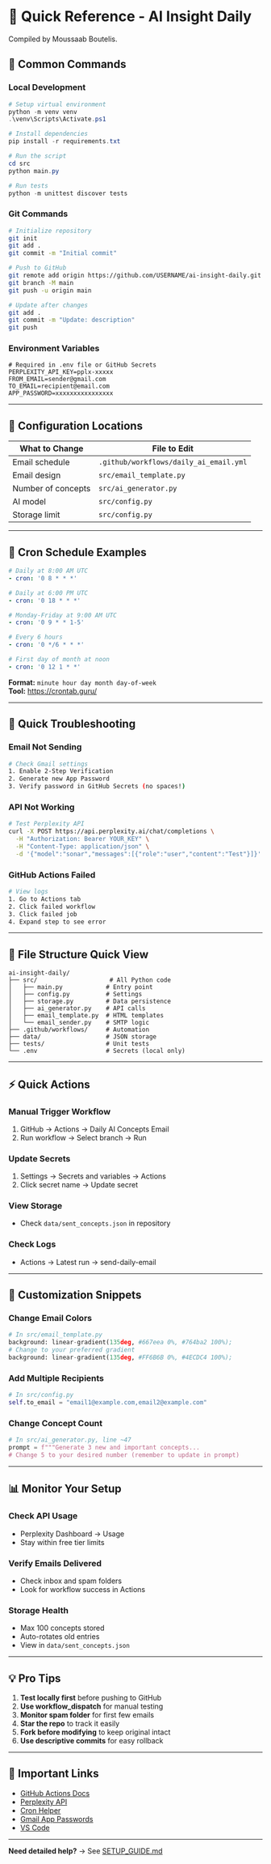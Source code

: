 # 🎯 Quick Reference - AI Insight Daily

Compiled by Moussaab Boutelis.

## 🚀 Common Commands

### Local Development
```powershell
# Setup virtual environment
python -m venv venv
.\venv\Scripts\Activate.ps1

# Install dependencies
pip install -r requirements.txt

# Run the script
cd src
python main.py

# Run tests
python -m unittest discover tests
```

### Git Commands
```bash
# Initialize repository
git init
git add .
git commit -m "Initial commit"

# Push to GitHub
git remote add origin https://github.com/USERNAME/ai-insight-daily.git
git branch -M main
git push -u origin main

# Update after changes
git add .
git commit -m "Update: description"
git push
```

### Environment Variables
```env
# Required in .env file or GitHub Secrets
PERPLEXITY_API_KEY=pplx-xxxxx
FROM_EMAIL=sender@gmail.com
TO_EMAIL=recipient@email.com
APP_PASSWORD=xxxxxxxxxxxxxxxx
```

---

## 🔧 Configuration Locations

| What to Change | File to Edit |
|----------------|--------------|
| Email schedule | `.github/workflows/daily_ai_email.yml` |
| Email design | `src/email_template.py` |
| Number of concepts | `src/ai_generator.py` |
| AI model | `src/config.py` |
| Storage limit | `src/config.py` |

---

## 📅 Cron Schedule Examples

```yaml
# Daily at 8:00 AM UTC
- cron: '0 8 * * *'

# Daily at 6:00 PM UTC
- cron: '0 18 * * *'

# Monday-Friday at 9:00 AM UTC
- cron: '0 9 * * 1-5'

# Every 6 hours
- cron: '0 */6 * * *'

# First day of month at noon
- cron: '0 12 1 * *'
```

**Format:** `minute hour day month day-of-week`  
**Tool:** https://crontab.guru/

---

## 🐛 Quick Troubleshooting

### Email Not Sending
```bash
# Check Gmail settings
1. Enable 2-Step Verification
2. Generate new App Password
3. Verify password in GitHub Secrets (no spaces!)
```

### API Not Working
```bash
# Test Perplexity API
curl -X POST https://api.perplexity.ai/chat/completions \
  -H "Authorization: Bearer YOUR_KEY" \
  -H "Content-Type: application/json" \
  -d '{"model":"sonar","messages":[{"role":"user","content":"Test"}]}'
```

### GitHub Actions Failed
```bash
# View logs
1. Go to Actions tab
2. Click failed workflow
3. Click failed job
4. Expand step to see error
```

---

## 📂 File Structure Quick View

```
ai-insight-daily/
├── src/                    # All Python code
│   ├── main.py            # Entry point
│   ├── config.py          # Settings
│   ├── storage.py         # Data persistence
│   ├── ai_generator.py    # API calls
│   ├── email_template.py  # HTML templates
│   └── email_sender.py    # SMTP logic
├── .github/workflows/     # Automation
├── data/                  # JSON storage
├── tests/                 # Unit tests
└── .env                   # Secrets (local only)
```

---

## ⚡ Quick Actions

### Manual Trigger Workflow
1. GitHub → Actions → Daily AI Concepts Email
2. Run workflow → Select branch → Run

### Update Secrets
1. Settings → Secrets and variables → Actions
2. Click secret name → Update secret

### View Storage
- Check `data/sent_concepts.json` in repository

### Check Logs
- Actions → Latest run → send-daily-email

---

## 🎨 Customization Snippets

### Change Email Colors
```python
# In src/email_template.py
background: linear-gradient(135deg, #667eea 0%, #764ba2 100%);
# Change to your preferred gradient
background: linear-gradient(135deg, #FF6B6B 0%, #4ECDC4 100%);
```

### Add Multiple Recipients
```python
# In src/config.py
self.to_email = "email1@example.com,email2@example.com"
```

### Change Concept Count
```python
# In src/ai_generator.py, line ~47
prompt = f"""Generate 3 new and important concepts...
# Change 5 to your desired number (remember to update in prompt)
```

---

## 📊 Monitor Your Setup

### Check API Usage
- Perplexity Dashboard → Usage
- Stay within free tier limits

### Verify Emails Delivered
- Check inbox and spam folders
- Look for workflow success in Actions

### Storage Health
- Max 100 concepts stored
- Auto-rotates old entries
- View in `data/sent_concepts.json`

---

## 💡 Pro Tips

1. **Test locally first** before pushing to GitHub
2. **Use workflow_dispatch** for manual testing
3. **Monitor spam folder** for first few emails
4. **Star the repo** to track it easily
5. **Fork before modifying** to keep original intact
6. **Use descriptive commits** for easy rollback

---

## 🔗 Important Links

- [GitHub Actions Docs](https://docs.github.com/en/actions)
- [Perplexity API](https://docs.perplexity.ai/)
- [Cron Helper](https://crontab.guru/)
- [Gmail App Passwords](https://support.google.com/accounts/answer/185833)
- [VS Code](https://code.visualstudio.com/)

---

**Need detailed help?** → See [SETUP_GUIDE.md](SETUP_GUIDE.md)
